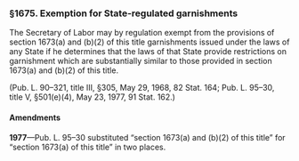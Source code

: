 ### §1675. Exemption for State-regulated garnishments ###

The Secretary of Labor may by regulation exempt from the provisions of section 1673(a) and (b)(2) of this title garnishments issued under the laws of any State if he determines that the laws of that State provide restrictions on garnishment which are substantially similar to those provided in section 1673(a) and (b)(2) of this title.

(Pub. L. 90–321, title III, §305, May 29, 1968, 82 Stat. 164; Pub. L. 95–30, title V, §501(e)(4), May 23, 1977, 91 Stat. 162.)

#### Amendments ####

**1977**—Pub. L. 95–30 substituted “section 1673(a) and (b)(2) of this title” for “section 1673(a) of this title” in two places.